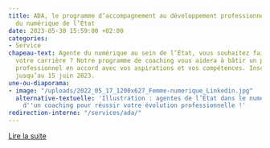 ```yaml
---
title: ADA, le programme d’accompagnement au développement professionnel des agentes
  du numérique de l’État
date: 2023-05-30 15:59:00 +02:00
categories:
- Service
chapeau-text: Agente du numérique au sein de l’État, vous souhaitez faire avancer
  votre carrière ? Notre programme de coaching vous aidera à bâtir un projet de développement
  professionnel en accord avec vos aspirations et vos compétences. Inscrivez-vous
  jusqu’au 15 juin 2023.
une-ou-diaporama:
- image: "/uploads/2022_05_17_1200x627_Femme-numerique_Linkedin.jpg"
  alternative-textuelle: 'Illustration : agentes de l’État dans le numérique : bénéficiez
    d''un coaching pour réussir votre évolution professionnelle !'
redirection-interne: "/services/ada/"
---
```


<div class="lien-important"><p><a href="/services/ada/">Lire la suite</a></p></div>
